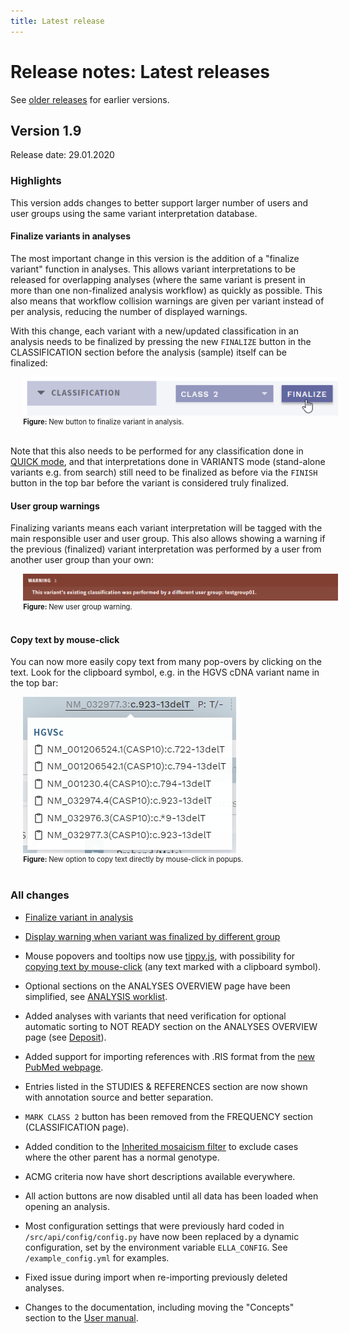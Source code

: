 ```yaml
---
title: Latest release
---
```


# Release notes: Latest releases

See [older releases](/releasenotes/olderreleases.md) for earlier versions.

## Version 1.9

Release date: 29.01.2020

### Highlights

This version adds changes to better support larger number of users and user groups using the same variant interpretation database. 

#### Finalize variants in analyses

The most important change in this version is the addition of a "finalize variant" function in analyses. This allows variant interpretations to be released for overlapping analyses (where the same variant is present in more than one non-finalized analysis workflow) as quickly as possible. This also means that workflow collision warnings are given per variant instead of per analysis, reducing the number of displayed warnings.

With this change, each variant with a new/updated classification in an analysis needs to be finalized by pressing the new `FINALIZE` button in the CLASSIFICATION section before the analysis (sample) itself can be finalized:

<div style="text-indent: 4%;">
    <img src="./img/1-9-finalize-variant.png">
    <br>
    <div style="font-size: 80%;">
        <strong>Figure: </strong>New button to finalize variant in analysis.
    </div>
    <br>
</div>

Note that this also needs to be performed for any classification done in [QUICK mode](/manual/quick-classification.md), and that interpretations done in VARIANTS mode (stand-alone variants e.g. from search) still need to be finalized as before via the `FINISH` button in the top bar before the variant is considered truly finalized. 

#### User group warnings

Finalizing variants means each variant interpretation will be tagged with the main responsible user and user group. This also allows showing a warning if the previous (finalized) variant interpretation was performed by a user from another user group than your own: 

<div style="text-indent: 4%;">
    <img src="./img/1-9-user-group-warning.png">
    <br>
    <div style="font-size: 80%;">
        <strong>Figure: </strong>New user group warning.
    </div>
    <br>
</div>

#### Copy text by mouse-click

You can now more easily copy text from many pop-overs by clicking on the text. Look for the clipboard symbol, e.g. in the HGVS cDNA variant name in the top bar: 

<div style="text-indent: 4%;">
    <img src="./img/1-9-popup.png">
    <br>
    <div style="font-size: 80%;">
        <strong>Figure: </strong>New option to copy text directly by mouse-click in popups.
    </div>
    <br>
</div>

### All changes

<!-- MR !341 -->
- [Finalize variant in analysis](#finalize-variants-in-analyses)
<!-- MR !346 -->
- [Display warning when variant was finalized by different group](#user-group-warnings)
<!-- MR !350 -->
- Mouse popovers and tooltips now use [tippy.js](https://atomiks.github.io/tippyjs/), with possibility for [copying text by mouse-click](#copy-text-by-mouse-click) (any text marked with a clipboard symbol).
<!-- MR !358 -->
- Optional sections on the ANALYSES OVERVIEW page have been simplified, see [ANALYSIS worklist](/manual/choosing-sample-variant.html#optional-analyses-view). 
<!-- MR !360 -->
- Added analyses with variants that need verification for optional automatic sorting to NOT READY section on the ANALYSES OVERVIEW page (see [Deposit](/technical/import.html#deposit)).
<!-- MR !356 -->
- Added support for importing references with .RIS format from the [new PubMed webpage](https://pubmed.ncbi.nlm.nih.gov/).
<!-- MR !347 -->
- Entries listed in the STUDIES & REFERENCES section are now shown with annotation source and better separation. 
<!-- MR !341-->
- `MARK CLASS 2` button has been removed from the FREQUENCY section (CLASSIFICATION page).
<!-- MR !359-->
- Added condition to the [Inherited mosaicism filter](/technical/filtering.html#inherited-mosaicism) to exclude cases where the other parent has a normal genotype. 
<!-- MR !355 -->
- ACMG criteria now have short descriptions available everywhere.
<!-- MR !348 -->
- All action buttons are now disabled until all data has been loaded when opening an analysis.
<!-- MR !349 -->
- Most configuration settings that were previously hard coded in `/src/api/config/config.py` have now been replaced by a dynamic configuration, set by the environment variable `ELLA_CONFIG`. See `/example_config.yml` for examples.
<!-- MR !354 -->
- Fixed issue during import when re-importing previously deleted analyses.
<!-- MR !351 -->
- Changes to the documentation, including moving the "Concepts" section to the [User manual](/manual/concepts.md). 

